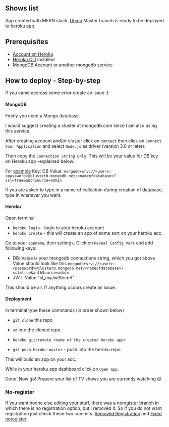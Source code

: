 ## Shows list

App created with MERN stack.
[Demo](https://cwass-demo.herokuapp.com/)
Master branch is ready to be deployed to heroku app.

## Prerequisites

- [Account on Heroku](https://heroku.com)
- [Heroku CLI](https://devcenter.heroku.com/articles/heroku-cli) installed
- [MongoDB Account](https://cloud.mongodb.com/user#/atlas/login) or another mongodb service

## How to deploy - Step-by-step

If you came accross some error create an issue :)

#### MongoDB

Firstly you need a Mongo database.

I would suggest creating a cluster at mongodb.com since I am also using this service.

After creating account and/or cluster click on `connect` then click on `Connect Your Application` and select `Node.js` as driver (version 3.0 or later).

Then copy the `Connection String Only`. This will be your value for DB key on Heroku app -explained below.

For [example](https://docs.atlas.mongodb.com/driver-connection/#connect-your-application)
Key: DB
Value: `mongodb+srv://<user>:<password>@cluster0.mongodb.net/<nameofdatabase>?ssl=true&authSource=admin`

If you are asked to type in a name of collection during creation of database, type in whatever you want.

#### Heroku

Open terminal

- `heroku login` - login to your heroku account
- `heroku create` - this will create an app of some sort on your heroku acc.

Go to your `appname`, then settings.
Click on `Reveal Config Vars` and add following keys:

- DB: Value is your mongodb connections string, which you got above
  Value should look like this
  `mongodb+srv://<user>:<password>@cluster0.mongodb.net/<nameofdatabase>?ssl=true&authSource=admin`
- JWT: Value "sl_myJwtSecret"

This should be all. If anything occurs create an issue.

#### Deployment

In terminal type these commands (in order shown below)

- `git clone` this repo
- `cd` into the cloned repo

- `heroku git:remote <name of the created heroku app>`
- `git push heroku master` - push into the heroku repo

This will build an app on your acc.

While in your heroku app dashboard click on `Open app`.

Done! Now go! Prepare your list of TV shows you are currently watching :blush:

### No-register

If you want noone else editing your stuff, there was a noregister branch in which there is no registration option,
but I removed it.
So if you do not want registration just check these two commits:
[Removed Registration](https://github.com/OneManDevz/cwaas/commit/171722a681b76f8e68adbe0836f286bce055ff2b) and [Fixed noregister](https://github.com/OneManDevz/cwaas/commit/78f466bd844b55ce4f93591fc72e220759296d4a)
